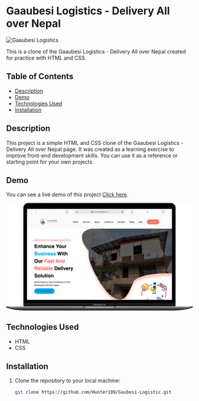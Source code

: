 # Gaaubesi Logistics - Delivery All over Nepal

![Gaaubesi Logistics](https://www.gaaubesi.com/static/assets/images/new.png)

This is a clone of the Gaaubesi Logistics - Delivery All over Nepal created for practice with HTML and CSS.

## Table of Contents

- [Description](#description)
- [Demo](#demo)
- [Technologies Used](#technologies-used)
- [Installation](#installation)

## Description

This project is a simple HTML and CSS clone of the Gaaubesi Logistics - Delivery All over Nepal page. It was created as a learning exercise to improve front-end development skills. You can use it as a reference or starting point for your own projects.

## Demo

You can see a live demo of this project [Click here](https://hunter109.github.io/Gaubesi-Logistic/).

![Gaubesi Logistic Demo](./assets/js/xd.png)

## Technologies Used

- HTML
- CSS

## Installation

1. Clone the repository to your local machine:

   ```bash
   git clone https://github.com/Hunter109/Gaubesi-Logistic.git
   ```
